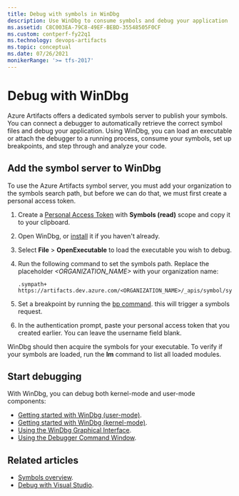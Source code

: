 ```yaml
---
title: Debug with symbols in WinDbg
description: Use WinDbg to consume symbols and debug your application
ms.assetid: C8C003EA-79C8-49EF-BEBD-35548505F0CF
ms.custom: contperf-fy22q1
ms.technology: devops-artifacts
ms.topic: conceptual
ms.date: 07/26/2021
monikerRange: '>= tfs-2017'
---
```


# Debug with WinDbg

 Azure Artifacts offers a dedicated symbols server to publish your symbols. You can connect a debugger to automatically retrieve the correct symbol files and debug your application. Using WinDbg, you can load an executable or attach the debugger to a running process, consume your symbols, set up breakpoints, and step through and analyze your code.

## Add the symbol server to WinDbg

To use the Azure Artifacts symbol server, you must add your organization to the symbols search path, but before we can do that, we must first create a personal access token.

1. Create a [Personal Access Token](../../organizations/accounts/use-personal-access-tokens-to-authenticate.md) with **Symbols (read)** scope and copy it to your clipboard.
1. Open WinDbg, or [install](https://www.microsoft.com/store/p/windbg-preview/9pgjgd53tn86) it if you haven't already.
1. Select **File** > **OpenExecutable** to load the executable you wish to debug.
1. Run the following command to set the symbols path. Replace the placeholder *<ORGANIZATION_NAME>* with your organization name:

    ```Command
    .sympath+ https://artifacts.dev.azure.com/<ORGANIZATION_NAME>/_apis/symbol/symsrv
    ```

1. Set a breakpoint by running the [bp command](/windows-hardware/drivers/debugger/bp--bu--bm--set-breakpoint-). this will trigger a symbols request.
1. In the authentication prompt, paste your personal access token that you created earlier. You can leave the username field blank.

WinDbg should then acquire the symbols for your executable. To verify if your symbols are loaded, run the **lm** command to list all loaded modules.

## Start debugging

With WinDbg, you can debug both kernel-mode and user-mode components:

- [Getting started with WinDbg (user-mode)](/windows-hardware/drivers/debugger/getting-started-with-windbg).
- [Getting started with WinDbg (kernel-mode)](/windows-hardware/drivers/debugger/getting-started-with-windbg--kernel-mode-).
- [Using the WinDbg Graphical Interface](/windows-hardware/drivers/debugger/windbg-graphical-interface).
- [Using the Debugger Command Window](/windows-hardware/drivers/debugger/the-debugger-command-window).

## Related articles

- [Symbols overview](../concepts/symbols.md).
- [Debug with Visual Studio](./debug-with-symbols-visual-studio.md).
